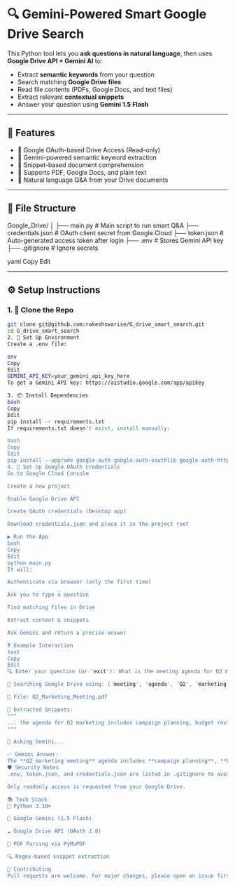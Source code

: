 # 🔍 Gemini-Powered Smart Google Drive Search

This Python tool lets you **ask questions in natural language**, then uses **Google Drive API + Gemini AI** to:

- Extract **semantic keywords** from your question
- Search matching **Google Drive files**
- Read file contents (PDFs, Google Docs, and text files)
- Extract relevant **contextual snippets**
- Answer your question using **Gemini 1.5 Flash**

---

## 🚀 Features

- 🔐 Google OAuth-based Drive Access (Read-only)
- 🤖 Gemini-powered semantic keyword extraction
- 🧠 Snippet-based document comprehension
- 📄 Supports PDF, Google Docs, and plain text
- 💬 Natural language Q&A from your Drive documents

---

## 📁 File Structure

Google_Drive/
│
├── main.py # Main script to run smart Q&A
├── credentials.json # OAuth client secret from Google Cloud
├── token.json # Auto-generated access token after login
├── .env # Stores Gemini API key
├── .gitignore # Ignore secrets

yaml
Copy
Edit

---

## ⚙️ Setup Instructions

### 1. 🧱 Clone the Repo

```bash
git clone git@github.com:rakeshswarise/G_drive_smart_search.git
cd G_drive_smart_search
2. 🔑 Set Up Environment
Create a .env file:

env
Copy
Edit
GEMINI_API_KEY=your_gemini_api_key_here
To get a Gemini API key: https://aistudio.google.com/app/apikey

3. 📦 Install Dependencies
bash
Copy
Edit
pip install -r requirements.txt
If requirements.txt doesn't exist, install manually:

bash
Copy
Edit
pip install --upgrade google-auth google-auth-oauthlib google-auth-httplib2 google-api-python-client google-generativeai python-dotenv PyMuPDF
4. 🔐 Set Up Google OAuth Credentials
Go to Google Cloud Console

Create a new project

Enable Google Drive API

Create OAuth credentials (Desktop app)

Download credentials.json and place it in the project root

▶️ Run the App
bash
Copy
Edit
python main.py
It will:

Authenticate via browser (only the first time)

Ask you to type a question

Find matching files in Drive

Extract content & snippets

Ask Gemini and return a precise answer

❓ Example Interaction
text
Copy
Edit
🔍 Enter your question (or 'exit'): What is the meeting agenda for Q2 marketing?

📁 Searching Google Drive using: ['meeting', 'agenda', 'Q2', 'marketing']

📄 File: Q2_Marketing_Meeting.pdf

📌 Extracted Snippets:
"""
... the agenda for Q2 marketing includes campaign planning, budget review, and performance metrics discussion ...
"""

🤖 Asking Gemini...

✅ Gemini Answer:
The **Q2 marketing meeting** agenda includes **campaign planning**, **budget review**, and **performance metrics discussion**.
🛡️ Security Notes
.env, token.json, and credentials.json are listed in .gitignore to avoid accidental commits.

Only readonly access is requested from your Google Drive.

📚 Tech Stack
🐍 Python 3.10+

🧠 Google Gemini (1.5 Flash)

☁️ Google Drive API (OAuth 2.0)

📄 PDF Parsing via PyMuPDF

🔍 Regex-based snippet extraction

🤝 Contributing
Pull requests are welcome. For major changes, please open an issue first to discuss the idea.

